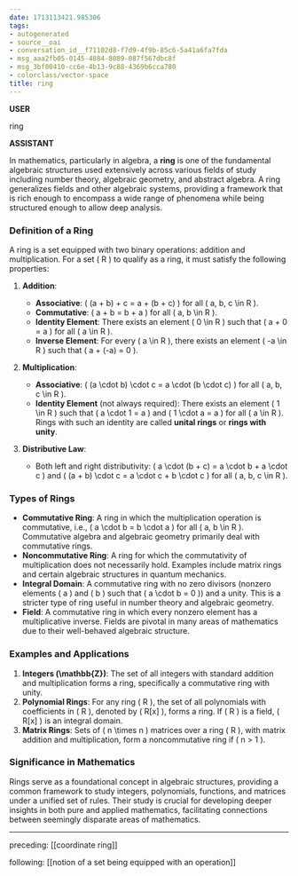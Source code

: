 ```yaml
---
date: 1713113421.985306
tags:
- autogenerated
- source__oai
- conversation_id__f71102d8-f7d9-4f9b-85c6-5a41a6fa7fda
- msg_aaa2fb05-0145-4884-8089-087f567dbc8f
- msg_3bf00410-cc6e-4b13-9c88-4369b6cca780
- colorclass/vector-space
title: ring
---
```


**USER**

ring


**ASSISTANT**

In mathematics, particularly in algebra, a **ring** is one of the fundamental algebraic structures used extensively across various fields of study including number theory, algebraic geometry, and abstract algebra. A ring generalizes fields and other algebraic systems, providing a framework that is rich enough to encompass a wide range of phenomena while being structured enough to allow deep analysis.

### Definition of a Ring

A ring is a set equipped with two binary operations: addition and multiplication. For a set \( R \) to qualify as a ring, it must satisfy the following properties:

1. **Addition**:
   - **Associative**: \( (a + b) + c = a + (b + c) \) for all \( a, b, c \in R \).
   - **Commutative**: \( a + b = b + a \) for all \( a, b \in R \).
   - **Identity Element**: There exists an element \( 0 \in R \) such that \( a + 0 = a \) for all \( a \in R \).
   - **Inverse Element**: For every \( a \in R \), there exists an element \( -a \in R \) such that \( a + (-a) = 0 \).

2. **Multiplication**:
   - **Associative**: \( (a \cdot b) \cdot c = a \cdot (b \cdot c) \) for all \( a, b, c \in R \).
   - **Identity Element** (not always required): There exists an element \( 1 \in R \) such that \( a \cdot 1 = a \) and \( 1 \cdot a = a \) for all \( a \in R \). Rings with such an identity are called **unital rings** or **rings with unity**.

3. **Distributive Law**:
   - Both left and right distributivity: \( a \cdot (b + c) = a \cdot b + a \cdot c \) and \( (a + b) \cdot c = a \cdot c + b \cdot c \) for all \( a, b, c \in R \).

### Types of Rings

- **Commutative Ring**: A ring in which the multiplication operation is commutative, i.e., \( a \cdot b = b \cdot a \) for all \( a, b \in R \). Commutative algebra and algebraic geometry primarily deal with commutative rings.
- **Noncommutative Ring**: A ring for which the commutativity of multiplication does not necessarily hold. Examples include matrix rings and certain algebraic structures in quantum mechanics.
- **Integral Domain**: A commutative ring with no zero divisors (nonzero elements \( a \) and \( b \) such that \( a \cdot b = 0 \)) and a unity. This is a stricter type of ring useful in number theory and algebraic geometry.
- **Field**: A commutative ring in which every nonzero element has a multiplicative inverse. Fields are pivotal in many areas of mathematics due to their well-behaved algebraic structure.

### Examples and Applications

1. **Integers \(\mathbb{Z}\)**: The set of all integers with standard addition and multiplication forms a ring, specifically a commutative ring with unity.
2. **Polynomial Rings**: For any ring \( R \), the set of all polynomials with coefficients in \( R \), denoted by \( R[x] \), forms a ring. If \( R \) is a field, \( R[x] \) is an integral domain.
3. **Matrix Rings**: Sets of \( n \times n \) matrices over a ring \( R \), with matrix addition and multiplication, form a noncommutative ring if \( n > 1 \).

### Significance in Mathematics

Rings serve as a foundational concept in algebraic structures, providing a common framework to study integers, polynomials, functions, and matrices under a unified set of rules. Their study is crucial for developing deeper insights in both pure and applied mathematics, facilitating connections between seemingly disparate areas of mathematics.


---

preceding: [[coordinate ring]]  


following: [[notion of a set being equipped with an operation]]